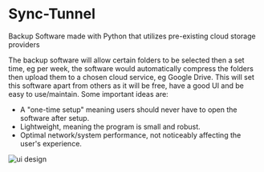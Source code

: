 # Sync-Tunnel
Backup Software made with Python that utilizes pre-existing cloud storage providers

The backup software will allow certain folders to be selected then a set time, eg per week, the software would automatically compress the folders then upload them to a chosen cloud service, eg Google Drive. This will set this software apart from others as it will be free, have a good UI and be easy to use/maintain.
Some important ideas are:
- A "one-time setup" meaning users should never have to open the software after setup.
- Lightweight, meaning the program is small and robust.
- Optimal network/system performance, not noticeably affecting the user's experience.

![ui design](http://i.imgur.com/NL29d89.png)
